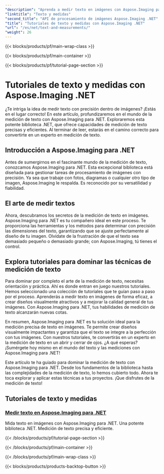 ```yaml
---
"description": "Aprenda a medir texto en imágenes con Aspose.Imaging para .NET, una herramienta potente y precisa. Explore los tutoriales para dominar las técnicas de medición de texto."
"linktitle": "Texto y medidas"
"second_title": "API de procesamiento de imágenes Aspose.Imaging .NET"
"title": "Tutoriales de texto y medidas con Aspose.Imaging .NET"
"url": "/es/net/text-and-measurements/"
"weight": 26
---
```


{{< blocks/products/pf/main-wrap-class >}}

{{< blocks/products/pf/main-container >}}

{{< blocks/products/pf/tutorial-page-section >}}

# Tutoriales de texto y medidas con Aspose.Imaging .NET


¿Te intriga la idea de medir texto con precisión dentro de imágenes? ¡Estás en el lugar correcto! En este artículo, profundizaremos en el mundo de la medición de texto con Aspose.Imaging para .NET. Exploraremos esta potente biblioteca .NET, que ofrece capacidades de medición de texto precisas y eficientes. Al terminar de leer, estarás en el camino correcto para convertirte en un experto en medición de texto.

## Introducción a Aspose.Imaging para .NET

Antes de sumergirnos en el fascinante mundo de la medición de texto, conozcamos Aspose.Imaging para .NET. Esta excepcional biblioteca está diseñada para gestionar tareas de procesamiento de imágenes con precisión. Ya sea que trabaje con fotos, diagramas o cualquier otro tipo de imagen, Aspose.Imaging le respalda. Es reconocido por su versatilidad y fiabilidad.

## El arte de medir textos

Ahora, descubramos los secretos de la medición de texto en imágenes. Aspose.Imaging para .NET es tu compañero ideal en este proceso. Te proporciona las herramientas y los métodos para determinar con precisión las dimensiones del texto, garantizando que se ajuste perfectamente al diseño de tu imagen. Olvídate de la frustración de que el texto sea demasiado pequeño o demasiado grande; con Aspose.Imaging, tú tienes el control.

## Explora tutoriales para dominar las técnicas de medición de texto

Para dominar por completo el arte de la medición de texto, necesitas orientación y práctica. Ahí es donde entran en juego nuestros tutoriales. Hemos seleccionado una colección de tutoriales que te guían paso a paso por el proceso. Aprenderás a medir texto en imágenes de forma eficaz, a crear diseños visualmente atractivos y a mejorar la calidad general de tus imágenes. Con Aspose.Imaging para .NET, tus habilidades de medición de texto alcanzarán nuevas cotas.

En resumen, Aspose.Imaging para .NET es tu solución ideal para la medición precisa de texto en imágenes. Te permite crear diseños visualmente impactantes y garantiza que el texto se integre a la perfección con tus imágenes. Con nuestros tutoriales, te convertirás en un experto en la medición de texto en un abrir y cerrar de ojos. ¿A qué esperas? ¡Sumérgete hoy mismo en el mundo del texto y las mediciones con Aspose.Imaging para .NET!

Este artículo te ha guiado para dominar la medición de texto con Aspose.Imaging para .NET. Desde los fundamentos de la biblioteca hasta las complejidades de la medición de texto, lo hemos cubierto todo. Ahora te toca explorar y aplicar estas técnicas a tus proyectos. ¡Que disfrutes de la medición de texto!
## Tutoriales de texto y medidas
### [Medir texto en Aspose.Imaging para .NET](./measure-text/)
Mida texto en imágenes con Aspose.Imaging para .NET. Una potente biblioteca .NET. Medición de texto precisa y eficiente.

{{< /blocks/products/pf/tutorial-page-section >}}

{{< /blocks/products/pf/main-container >}}

{{< /blocks/products/pf/main-wrap-class >}}

{{< blocks/products/products-backtop-button >}}